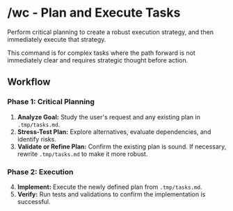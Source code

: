 # /wc - Plan and Execute Tasks

Perform critical planning to create a robust execution strategy, and then immediately execute that strategy.

This command is for complex tasks where the path forward is not immediately clear and requires strategic thought before action.

## Workflow

### Phase 1: Critical Planning

1.  **Analyze Goal:** Study the user's request and any existing plan in `.tmp/tasks.md`.
2.  **Stress-Test Plan:** Explore alternatives, evaluate dependencies, and identify risks.
3.  **Validate or Refine Plan:** Confirm the existing plan is sound. If necessary, rewrite `.tmp/tasks.md` to make it more robust.

### Phase 2: Execution

4.  **Implement:** Execute the newly defined plan from `.tmp/tasks.md`.
5.  **Verify:** Run tests and validations to confirm the implementation is successful.